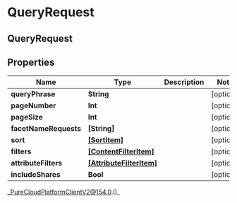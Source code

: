 # QueryRequest

## QueryRequest

## Properties

|Name | Type | Description | Notes|
|------------ | ------------- | ------------- | -------------|
| **queryPhrase** | **String** |  | [optional] |
| **pageNumber** | **Int** |  | [optional] |
| **pageSize** | **Int** |  | [optional] |
| **facetNameRequests** | **[String]** |  | [optional] |
| **sort** | [**[SortItem]**](SortItem) |  | [optional] |
| **filters** | [**[ContentFilterItem]**](ContentFilterItem) |  | [optional] |
| **attributeFilters** | [**[AttributeFilterItem]**](AttributeFilterItem) |  | [optional] |
| **includeShares** | **Bool** |  | [optional] |



_PureCloudPlatformClientV2@154.0.0_
